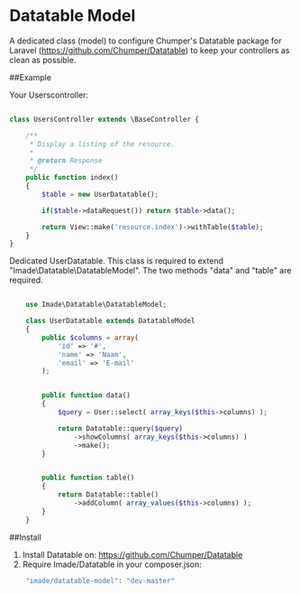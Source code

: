 Datatable Model
===============

A dedicated class (model) to configure Chumper's Datatable package for Laravel (https://github.com/Chumper/Datatable) to keep your controllers as clean as possible.


##Example

Your Userscontroller:

```php

class UsersController extends \BaseController {

	/**
	 * Display a listing of the resource.
	 *
	 * @return Response
	 */
	public function index()
	{
		$table = new UserDatatable();

		if($table->dataRequest()) return $table->data();

		return View::make('resource.index')->withTable($table);
	}
}

```

Dedicated UserDatatable.
This class is required to extend "Imade\Datatable\DatatableModel".
The two methods "data" and "table" are required.

```php

	use Imade\Datatable\DatatableModel;

	class UserDatatable extends DatatableModel
	{
		public $columns = array(
			'id' => '#',
			'name' => 'Naam',
			'email' => 'E-mail'
		);


		public function data()
		{
			$query = User::select( array_keys($this->columns) );

			return Datatable::query($query)
				->showColumns( array_keys($this->columns) )
				->make();
		}


		public function table()
		{
			return Datatable::table()
				->addColumn( array_values($this->columns) );
		}
	}

```

##Install

1. Install Datatable on: https://github.com/Chumper/Datatable
2. Require Imade/Datatable in your composer.json:

```php
	"imade/datatable-model": "dev-master"
```
